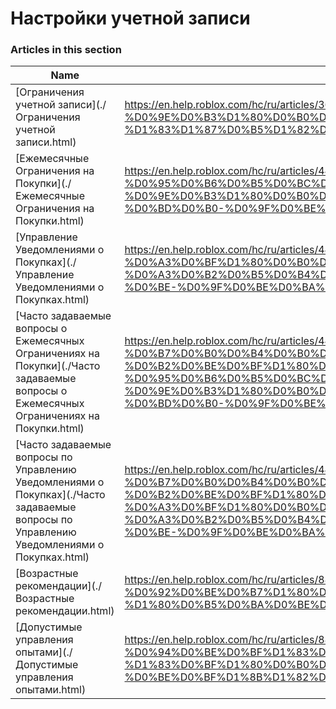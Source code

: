 # Настройки учетной записи  
### Articles in this section
Name|URL
-|-
[Ограничения учетной записи](./Ограничения учетной записи.html) |https://en.help.roblox.com/hc/ru/articles/360000375686-%D0%9E%D0%B3%D1%80%D0%B0%D0%BD%D0%B8%D1%87%D0%B5%D0%BD%D0%B8%D1%8F-%D1%83%D1%87%D0%B5%D1%82%D0%BD%D0%BE%D0%B9-%D0%B7%D0%B0%D0%BF%D0%B8%D1%81%D0%B8
[Ежемесячные Ограничения на Покупки](./Ежемесячные Ограничения на Покупки.html) |https://en.help.roblox.com/hc/ru/articles/4409125091348-%D0%95%D0%B6%D0%B5%D0%BC%D0%B5%D1%81%D1%8F%D1%87%D0%BD%D1%8B%D0%B5-%D0%9E%D0%B3%D1%80%D0%B0%D0%BD%D0%B8%D1%87%D0%B5%D0%BD%D0%B8%D1%8F-%D0%BD%D0%B0-%D0%9F%D0%BE%D0%BA%D1%83%D0%BF%D0%BA%D0%B8
[Управление Уведомлениями о Покупках](./Управление Уведомлениями о Покупках.html) |https://en.help.roblox.com/hc/ru/articles/4409139163412-%D0%A3%D0%BF%D1%80%D0%B0%D0%B2%D0%BB%D0%B5%D0%BD%D0%B8%D0%B5-%D0%A3%D0%B2%D0%B5%D0%B4%D0%BE%D0%BC%D0%BB%D0%B5%D0%BD%D0%B8%D1%8F%D0%BC%D0%B8-%D0%BE-%D0%9F%D0%BE%D0%BA%D1%83%D0%BF%D0%BA%D0%B0%D1%85
[Часто задаваемые вопросы о Ежемесячных Ограничениях на Покупки](./Часто задаваемые вопросы о Ежемесячных Ограничениях на Покупки.html) |https://en.help.roblox.com/hc/ru/articles/4409558125460-%D0%A7%D0%B0%D1%81%D1%82%D0%BE-%D0%B7%D0%B0%D0%B4%D0%B0%D0%B2%D0%B0%D0%B5%D0%BC%D1%8B%D0%B5-%D0%B2%D0%BE%D0%BF%D1%80%D0%BE%D1%81%D1%8B-%D0%BE-%D0%95%D0%B6%D0%B5%D0%BC%D0%B5%D1%81%D1%8F%D1%87%D0%BD%D1%8B%D1%85-%D0%9E%D0%B3%D1%80%D0%B0%D0%BD%D0%B8%D1%87%D0%B5%D0%BD%D0%B8%D1%8F%D1%85-%D0%BD%D0%B0-%D0%9F%D0%BE%D0%BA%D1%83%D0%BF%D0%BA%D0%B8
[Часто задаваемые вопросы по Управлению Уведомлениями о Покупках](./Часто задаваемые вопросы по Управлению Уведомлениями о Покупках.html) |https://en.help.roblox.com/hc/ru/articles/4409296123796-%D0%A7%D0%B0%D1%81%D1%82%D0%BE-%D0%B7%D0%B0%D0%B4%D0%B0%D0%B2%D0%B0%D0%B5%D0%BC%D1%8B%D0%B5-%D0%B2%D0%BE%D0%BF%D1%80%D0%BE%D1%81%D1%8B-%D0%BF%D0%BE-%D0%A3%D0%BF%D1%80%D0%B0%D0%B2%D0%BB%D0%B5%D0%BD%D0%B8%D1%8E-%D0%A3%D0%B2%D0%B5%D0%B4%D0%BE%D0%BC%D0%BB%D0%B5%D0%BD%D0%B8%D1%8F%D0%BC%D0%B8-%D0%BE-%D0%9F%D0%BE%D0%BA%D1%83%D0%BF%D0%BA%D0%B0%D1%85
[Возрастные рекомендации](./Возрастные рекомендации.html) |https://en.help.roblox.com/hc/ru/articles/8862768451604-%D0%92%D0%BE%D0%B7%D1%80%D0%B0%D1%81%D1%82%D0%BD%D1%8B%D0%B5-%D1%80%D0%B5%D0%BA%D0%BE%D0%BC%D0%B5%D0%BD%D0%B4%D0%B0%D1%86%D0%B8%D0%B8
[Допустимые управления опытами](./Допустимые управления опытами.html) |https://en.help.roblox.com/hc/ru/articles/8863284850196-%D0%94%D0%BE%D0%BF%D1%83%D1%81%D1%82%D0%B8%D0%BC%D1%8B%D0%B5-%D1%83%D0%BF%D1%80%D0%B0%D0%B2%D0%BB%D0%B5%D0%BD%D0%B8%D1%8F-%D0%BE%D0%BF%D1%8B%D1%82%D0%B0%D0%BC%D0%B8